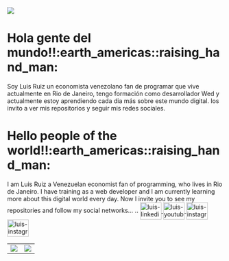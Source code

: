 <img src="./assets/BBOYSIUL.png">

<h1>Hola gente del mundo!!:earth_americas::raising_hand_man:</h1>Soy Luis Ruiz un economista venezolano fan de programar que vive actualmente en Rio de Janeiro, tengo formación como desarrollador Wed y actualmente estoy aprendiendo cada dia más sobre este mundo digital. los invito a ver mis repositorios y seguir mis redes sociales.

<h1>Hello people of the world!!:earth_americas::raising_hand_man:</h1>I am Luis Ruiz a Venezuelan economist fan of programming, who lives in Rio de Janeiro. I have 
training  as a web developer and I am currently learning more about this digital world every day. Now I invite you to see my repositories and follow my  social networks...
..


<a href="https://www.linkedin.com/in/luis-alberto-ruiz-g%C3%B3mez-5949291ab/" target="_blank">
<img align="center" alt="luis-linkedin" height="40" width="50" src="https://cdn.jsdelivr.net/npm/simple-icons@3.0.1/icons/linkedin.svg" style="max-width:100%;">
</a>
<a href="https://www.youtube.com/channel/UCwo2yg0_7hB7APbRc_lxH9w" target="_blank">
<img align="center" alt="luis-youtube" height="40" width="50" src="https://cdn.jsdelivr.net/npm/simple-icons@3.0.1/icons/youtube.svg" style="max-width:100%;">
</a>
<a href="https://www.instagram.com/bboysiul/" target="_blank">
<img align="center" alt="luis-instagram" height="40" width="50" src="https://cdn.jsdelivr.net/npm/simple-icons@3.0.1/icons/instagram.svg" style="max-width:100%;">
</a>
<a href="https://www.facebook.com/luisalberto.ruiz.75/" target="_blank">
<img align="center" alt="luis-instagram" height="40" width="50" src="https://cdn.jsdelivr.net/npm/simple-icons@3.0.1/icons/facebook.svg" style="max-width:100%;">
</a>


<table>
    <tr>
        <td>
            <img src="https://github-readme-stats.vercel.app/api/top-langs/?username=LuisRuiz54&layout=compact&theme=tokyonight" />
        </td>
        <td>
            <img src="https://github-readme-stats.vercel.app/api?username=LuisRuiz54&show_icons=true&count_private=true&theme=tokyonight" />
        </td>
    </tr>   
</table>
